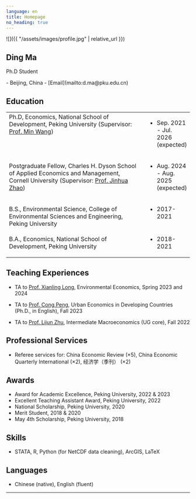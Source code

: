 ```yaml
---
language: en
title: Homepage
no_heading: true
---
```

<div class="row">
<div class="col-md-4" markdown="1">
<div class="site-personal-heading" markdown="1">
![]({{ "/assets/images/profile.jpg" | relative_url }})

## Ding Ma

Ph.D Student
</div>
<div class="site-personal-info" markdown="1">
- <span class="icon icon-office"></span> Beijing, China
- <span class="icon icon-mail"></span> [Email](mailto:d.ma@pku.edu.cn)
</div>
</div>
<div class="col-md-8" markdown="1">

## Education

<table class="homepage-table">
  <tbody>
    <tr>
      <td valign="top" width="1000">Ph.D, Economics, National School of Development, Peking University (Supervisor: <a href="https://en.nsd.pku.edu.cn/faculty/fulltime/w/240007.htm">Prof. Min Wang</a>)</td>
      <td valign="baseline"><ul><li>Sep. 2021 - Jul. 2026 (expected)</li></ul></td>
    </tr>
    <tr>
      <td valign="baseline">Postgraduate Fellow, Charles H. Dyson School of Applied Economics and Management, Cornell University (Supervisor: <a href="https://dyson.cornell.edu/faculty-research/faculty/jz638/">Prof. Jinhua Zhao</a>)</td>
      <td valign="baseline"><ul><li>Aug. 2024 - Aug. 2025 (expected)</li></ul></td>
    </tr>
    <tr>      
      <td valign="baseline">B.S., Environmental Science, College of Environmental Sciences and Engineering, Peking University</td>
      <td valign="baseline"><ul><li>2017-2021</li></ul></td>
    </tr>
    <tr>
      <td valign="baseline">B.A., Economics, National School of Development, Peking University</td>
      <td valign="baseline"><ul><li>2018-2021</li></ul></td>
    </tr>
  </tbody>
</table>

## Teaching Experiences

- TA to [Prof. Xianling Long](https://nsd.pku.edu.cn/szdw/qzjs/l/524411.htm), Environmental Economics, Spring 2023 and 2024

- TA to [Prof. Cong Peng](https://www.congpeng.org/), Urban Economics in Developing Countries (Ph.D., in English), Fall 2023
- TA to [Prof. Lijun Zhu](https://sites.google.com/view/lijunzhu/), Intermediate Macroeconomics (UG core), Fall 2022

## Professional Services

- Referee services for: China Economic Review (×5), China Economic Quarterly International (×2), 经济学（季刊） (×2)

## Awards

- Award for Academic Excellence, Peking University, 2022 & 2023
- Excellent Teaching Assistant Award, Peking University, 2022
- National Scholarship, Peking University, 2020
- Merit Student, 2018 & 2020
- May 4th Scholarship, Peking University, 2018

## Skills

- STATA, R, Python (for NetCDF data cleaning), ArcGIS, LaTeX

## Languages

- Chinese (native), English (fluent)


---

<!-- You can also download a PDF copy of my CV [here]({{ "/assets/pdf/CV.pdf" | relative_url }}). -->

</div>
</div>
